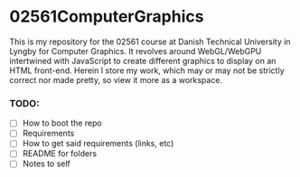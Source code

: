 # 02561ComputerGraphics
This is my repository for the 02561 course at Danish Technical University in Lyngby for Computer Graphics. It revolves around WebGL/WebGPU intertwined with JavaScript to create different graphics to display on an HTML front-end. Herein I store my work, which may or may not be strictly correct nor made pretty, so view it more as a workspace.


### TODO:
- [ ] How to boot the repo
- [ ] Requirements
- [ ] How to get said requirements (links, etc)
- [ ] README for folders
- [ ] Notes to self
